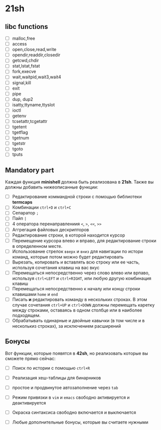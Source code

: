 # 21sh

## libc functions

- [ ] malloc,free
- [ ] access
- [ ] open,close,read,write
- [ ] opendir,readdir,closedir
- [ ] getcwd,chdir
- [ ] stat,lstat,fstat
- [ ] fork,execve
- [ ] wait,waitpid,wait3,wait4
- [ ] signal,kill
- [ ] exit
- [ ] pipe
- [ ] dup, dup2
- [ ] isatty,ttyname,ttyslot
- [ ] ioctl
- [ ] getenv
- [ ] tcsetattr,tcgetattr
- [ ] tgetent
- [ ] tgetflag
- [ ] tgetnum
- [ ] tgetstr
- [ ] tgoto
- [ ] tputs

## Mandatory part

Каждая функция **minishell** должна быть реализована в **21sh**.
Также вы должны добавить нижеописанные функции:

- [ ] Редактирование коммандной строки с помощью библиотеки **termcaps**
- [ ] Комбинации `ctrl+D` и `ctrl+C`
- [ ] Сепаратор `;`
- [ ] Пайп `|`
- [ ] 4 оператора перенаправлениия `<`, `>`, `<<`, `>>`
- [ ] Аггрегация файловых дескрипторов
- [ ] Редактирование строки, в которой находится курсор
- [ ] Перемещение курсора влево и вправо, для редактирование строки в определенном месте.
- [ ] Использование стрелок `вверх` и `вниз` для навигации по истори команд, которые потом можно будет редактировать
- [ ] Вырезать, копировать и вставлять всю строку или ее часть, используя сочетания клавиш на вас вкус
- [ ] Перемещаться непосредственно через слово влево или врпаво, используя `ctrl+LEFT` и `ctrl+RIGHT`, или любую другую комбинация клавиш
- [ ] Перемещаться непосредственно к началу или концу строки клавишами `home` и `end`
- [ ] Писать **и** редактировать команду в нескольких строках. В этом случае сочетания `ctrl+UP` и `ctrl+DOWN` должны перемещать каретку между строками, оставаясь в одном столбце или в наиболее подходящем.
- [ ] Обрабатывать одинарные и двойные кавычки (в том числе и в несколькиз строках), за исключением расширений

## Бонусы

Вот функции, которые появятся в **42sh**, но реализовать которые вы сможете прямо сейчас:
- [ ] Поиск по истории с помощью `ctrl+R`
- [ ] Реализация хеш-таблицы для бинарников
- [ ] простое и продвинутое автозаполнение через `tab`
- [ ] Режим привязки в `vim` и `emacs` свободно активируется и деактивируется
- [ ] Окраска синтаксиса свободно  включается и выключается
- [ ] Любые дополнительные бонусы, которые вы считаете нужными

